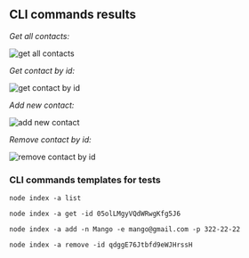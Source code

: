 ## CLI commands results

_Get all contacts:_

![get all contacts](https://monosnap.com/image/WHbL2y6OGfwl9oDYpCjfJaGJwIzFQO "Click will open image in a new tab")

_Get contact by id:_

![get contact by id](https://monosnap.com/image/yF2N4Roe2kzl272ABJx9KFfRR4KdcA "Click will open image in a new tab")

_Add new contact:_

![add new contact](https://monosnap.com/image/1222ou8vA93M1zrgY76SlYoGEIz46l "Click will open image in a new tab")

_Remove contact by id:_

![remove contact by id](https://monosnap.com/image/8FtOTXa1MY90mZJOqwZk5mcdEcDNqM "Click will open image in a new tab")

### CLI commands templates for tests

```
node index -a list
```

```
node index -a get -id 05olLMgyVQdWRwgKfg5J6
```

```
node index -a add -n Mango -e mango@gmail.com -p 322-22-22
```

```
node index -a remove -id qdggE76Jtbfd9eWJHrssH
```

